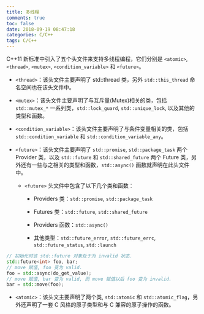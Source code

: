 ```yaml
---
title: 多线程
comments: true
toc: false
date: 2018-09-19 08:47:18
categories: C/C++
tags: C/C++
---
```


C++11 新标准中引入了五个头文件来支持多线程编程，它们分别是 `<atomic>`, `<thread>`, `<mutex>`, `<condition_variable>` 和 `<future>`。

<!--more-->

- `<thread>`：该头文件主要声明了 std::thread 类，另外 `std::this_thread` 命名空间也在该头文件中。

- `<mutex>`：该头文件主要声明了与互斥量(Mutex)相关的类，包括 `std::mutex_*` 一系列类，`std::lock_guard`, `std::unique_lock`, 以及其他的类型和函数。

- `<condition_variable>`：该头文件主要声明了与条件变量相关的类，包括 `std::condition_variable` 和 `std::condition_variable_any`。

- `<future>`：该头文件主要声明了 `std::promise`, `std::package_task` 两个 Provider 类，以及 `std::future` 和 `std::shared_future` 两个 Future 类，另外还有一些与之相关的类型和函数，`std::async()` 函数就声明在此头文件中。

    * `<future>` 头文件中包含了以下几个类和函数：

        - Providers 类：`std::promise`, `std::package_task`

        - Futures 类：`std::future`, `std::shared_future`

        - Providers 函数：`std::async()`

        - 其他类型：`std::future_error`, `std::future_errc`, `std::future_status`, `std::launch`

```c++
// 初始化时该 std::future 对象处于为 invalid 状态.
std::future<int> foo, bar;
// move 赋值, foo 变为 valid.
foo = std::async(do_get_value);
// move 赋值, bar 变为 valid, 而 move 赋值以后 foo 变为 invalid.
bar = std::move(foo);
```

- `<atomic>`：该头文主要声明了两个类, `std::atomic` 和 `std::atomic_flag`，另外还声明了一套 C 风格的原子类型和与 C 兼容的原子操作的函数。